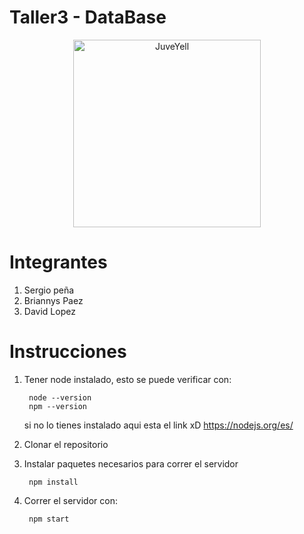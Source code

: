﻿# Taller3 - DataBase

<div>
<p style = 'text-align:center;'>
<img src="https://yt3.ggpht.com/ytc/AKedOLSMd2hyZPc9YzCrWY4XpGEQwrgXblzvBFu3843d=s900-c-k-c0x00ffffff-no-rj" alt="JuveYell" width="300px">
</p>
</div> 


# Integrantes
1. Sergio peña
2. Briannys Paez
3. David Lopez

# Instrucciones
1. Tener node instalado, esto se puede verificar con:

        node --version  
        npm --version
    si no lo tienes instalado aqui esta el link xD https://nodejs.org/es/
2. Clonar el repositorio
3. Instalar paquetes necesarios para correr el servidor

        npm install
4. Correr el servidor con:
   
        npm start
